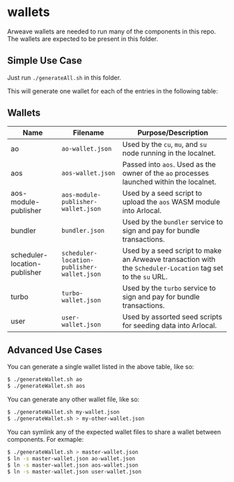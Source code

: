 # wallets

Arweave wallets are needed to run many of the components in this repo.
The wallets are expected to be present in this folder.

## Simple Use Case

Just run `./generateAll.sh` in this folder.

This will generate one wallet for each of the entries in the following table:

## Wallets

| Name | Filename | Purpose/Description |
| --- | --- | --- |
| ao | `ao-wallet.json` | Used by the `cu`, `mu`, and `su` node running in the localnet. |
| aos | `aos-wallet.json` | Passed into `aos`. Used as the owner of the `ao` processes launched within the localnet. |
| aos-module-publisher | `aos-module-publisher-wallet.json` | Used by a seed script to upload the `aos` WASM module into Arlocal. |
| bundler | `bundler.json` | Used by the `bundler` service to sign and pay for bundle transactions. |
| scheduler-location-publisher | `scheduler-location-publisher-wallet.json` | Used by a seed script to make an Arweave transaction with the `Scheduler-Location` tag set to the `su` URL. |
| turbo | `turbo-wallet.json` | Used by the `turbo` service to sign and pay for bundle transactions. |
| user | `user-wallet.json` | Used by assorted seed scripts for seeding data into Arlocal. |

## Advanced Use Cases

You can generate a single wallet listed in the above table, like so:

```bash
$ ./generateWallet.sh ao
$ ./generateWallet.sh aos
```

You can generate any other wallet file, like so:

```bash
$ ./generateWallet.sh my-wallet.json
$ ./generateWallet.sh > my-other-wallet.json
```

You can symlink any of the expected wallet files to share a wallet between components. For exmaple:

```bash
$ ./generateWallet.sh > master-wallet.json
$ ln -s master-wallet.json ao-wallet.json
$ ln -s master-wallet.json aos-wallet.json
$ ln -s master-wallet.json user-wallet.json
```
